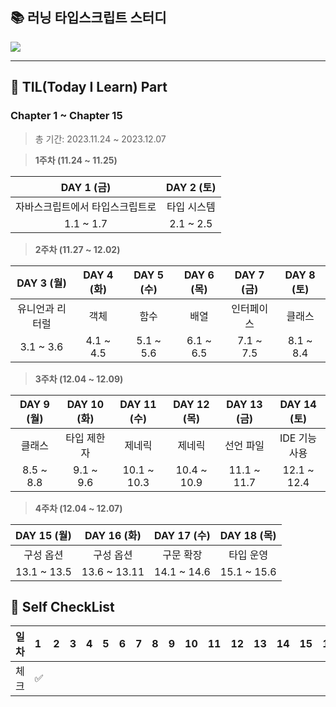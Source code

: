 ## 📚 러닝 타입스크립트 스터디

![](https://velog.velcdn.com/images/ninto_2/post/6d65e289-7557-46f4-88c2-b8e4c13eed4f/image.png)

---

## 📕 TIL(Today I Learn) Part

### Chapter 1 ~ Chapter 15

> 총 기간: 2023.11.24 ~ 2023.12.07

> **1주차 (11.24 ~ 11.25)**

|           DAY 1 (금)            | DAY 2 (토)  |
| :-----------------------------: | :---------: |
| 자바스크립트에서 타입스크립트로 | 타입 시스템 |
|            1.1 ~ 1.7            |  2.1 ~ 2.5  |

> **2주차 (11.27 ~ 12.02)**

|   DAY 3 (월)    | DAY 4 (화) | DAY 5 (수) | DAY 6 (목) | DAY 7 (금) | DAY 8 (토) |
| :-------------: | :--------: | :--------: | :--------: | :--------: | :--------: |
| 유니언과 리터럴 |    객체    |    함수    |    배열    | 인터페이스 |   클래스   |
|    3.1 ~ 3.6    | 4.1 ~ 4.5  | 5.1 ~ 5.6  | 6.1 ~ 6.5  | 7.1 ~ 7.5  | 8.1 ~ 8.4  |

> **3주차 (12.04 ~ 12.09)**

| DAY 9 (월) | DAY 10 (화) | DAY 11 (수) | DAY 12 (목) | DAY 13 (금) |  DAY 14 (토)  |
| :--------: | :---------: | :---------: | :---------: | :---------: | :-----------: |
|   클래스   | 타입 제한자 |   제네릭    |   제네릭    |  선언 파일  | IDE 기능 사용 |
| 8.5 ~ 8.8  |  9.1 ~ 9.6  | 10.1 ~ 10.3 | 10.4 ~ 10.9 | 11.1 ~ 11.7 |  12.1 ~ 12.4  |

> **4주차 (12.04 ~ 12.07)**

| DAY 15 (월) | DAY 16 (화)  | DAY 17 (수) | DAY 18 (목) |
| :---------: | :----------: | :---------: | :---------: |
|  구성 옵션  |  구성 옵션   |  구문 확장  |  타입 운영  |
| 13.1 ~ 13.5 | 13.6 ~ 13.11 | 14.1 ~ 14.6 | 15.1 ~ 15.6 |

## 📌 Self CheckList

| 일차 | 1   | 2   | 3   | 4   | 5   | 6   | 7   | 8   | 9   | 10  | 11  | 12  | 13  | 14  | 15  | 16  | 17  | 18  |
| :--- | :-- | :-- | :-- | :-- | :-- | :-- | :-- | :-- | :-- | :-- | :-- | :-- | :-- | :-- | :-- | :-- | :-- | --- |
| 체크 | ✅  |     |     |     |     |     |     |     |     |     |     |     |     |     |     |     |     |     |
